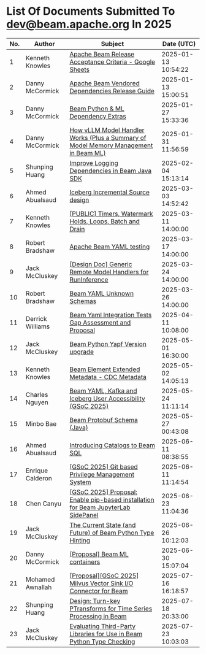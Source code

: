 <!--
Licensed under the Apache License, Version 2.0 (the "License");
you may not use this file except in compliance with the License.
You may obtain a copy of the License at

http://www.apache.org/licenses/LICENSE-2.0

Unless required by applicable law or agreed to in writing, software
distributed under the License is distributed on an "AS IS" BASIS,
WITHOUT WARRANTIES OR CONDITIONS OF ANY KIND, either express or implied.
See the License for the specific language governing permissions and
limitations under the License.
-->

# List Of Documents Submitted To dev@beam.apache.org In 2025
| No. | Author | Subject | Date (UTC) |
|---|---|---|---|
| 1 | Kenneth Knowles | [Apache Beam Release Acceptance Criteria - Google Sheets](https://docs.google.com/spreadsheets/d/1qk-N5vjXvbcEk68GjbkSZTR8AGqyNUM-oLFo_ZXBpJw) | 2025-01-13 10:54:22 |
| 2 | Danny McCormick | [Apache Beam Vendored Dependencies Release Guide](https://s.apache.org/beam-release-vendored-artifacts) | 2025-01-13 15:00:51 |
| 3 | Danny McCormick | [Beam Python & ML Dependency Extras](https://docs.google.com/document/d/1c84Gc-cZRCfrU8f7kWGsNR2o8oSRjCM-dGHO9KvPWPw) | 2025-01-27 15:33:36 |
| 4 | Danny McCormick | [How vLLM Model Handler Works (Plus a Summary of Model Memory Management in Beam ML)](https://docs.google.com/document/d/1UB4umrtnp1Eg45fiUB3iLS7kPK3BE6pcf0YRDkA289Q) | 2025-01-31 11:56:59 |
| 5 | Shunping Huang | [Improve Logging Dependencies in Beam Java SDK](https://docs.google.com/document/d/1IkbiM4m8D-aB3NYI1aErFZHt6M7BQ-8eCULh284Davs) | 2025-02-04 15:13:14 |
| 6 | Ahmed Abualsaud | [Iceberg Incremental Source design](https://s.apache.org/beam-iceberg-incremental-source) | 2025-03-03 14:52:42 |
| 7 | Kenneth Knowles | [[PUBLIC] Timers, Watermark Holds, Loops, Batch and Drain](https://s.apache.org/beam-timers-and-drain) | 2025-03-11 14:00:00 |
| 8 | Robert Bradshaw | [Apache Beam YAML testing](https://s.apache.org/beam-yaml-testing) | 2025-03-17 14:00:00 |
| 9 | Jack McCluskey | [[Design Doc] Generic Remote Model Handlers for RunInference](https://docs.google.com/document/d/17A_oHJ7s3ol4TGCUpKeYc6iozkcTwN_e4H_J3kRlgPM/edit?usp=sharing) | 2025-03-24 14:00:00 |
| 10 | Robert Bradshaw | [Beam YAML Unknown Schemas](https://s.apache.org/beam-yaml-unknown-schema) | 2025-03-26 14:00:00 |
| 11 | Derrick Williams | [Beam Yaml Integration Tests Gap Assessment and Proposal](https://s.apache.org/beam-yaml-it) | 2025-04-11 10:08:00 |
| 12 | Jack McCluskey | [Beam Python Yapf Version upgrade](https://s.apache.org/beam-python-yapf-upgrade) | 2025-05-01 16:30:00 |
| 13 | Kenneth Knowles | [Beam Element Extended Metadata - CDC Metadata](https://s.apache.org/beam-cdc-metadata) | 2025-05-02 14:05:13 |
| 14 | Charles Nguyen | [Beam YAML, Kafka and Iceberg User Accessibility (GSoC 2025)](https://docs.google.com/document/d/1m7AKZYkTf_cuJKU1eCh8oX25lOxwixnVUblEj16aSDU/edit?usp=sharing) | 2025-05-24 11:11:14 |
| 15 | Minbo Bae | [Beam Protobuf Schema (Java)](https://docs.google.com/document/d/1euOq_Uu4sycT-AiN6MQxJmsOgInyABiFSwW-U3kpwlk/edit?tab=t.0#heading=h.xzptrog8pyxf) | 2025-05-27 00:43:08 |
| 16 | Ahmed Abualsaud | [Introducing Catalogs to Beam SQL](https://docs.google.com/document/d/16P0JrcJ28KSoMMpLYExWPZaala7CE4Ezen-jC_ly3M4/edit?tab=t.0) | 2025-06-11 08:38:55 |
| 17 | Enrique Calderon | [[GSoC 2025] Git based Privilege Management System](https://summerofcode.withgoogle.com/programs/2025/projects/QRKMhW67) | 2025-06-11 11:14:54 |
| 18 | Chen Canyu | [[GSoC 2025] Proposal: Enable pip-based installation for Beam JupyterLab SidePanel](https://summerofcode.withgoogle.com/media/user/a0dca52853b4/proposal/gAAAAABojNSkDnSn0L_3Y8TRLRvPS99439gBLcsrk5beUZHCj3bGBredej4j0i0A3AppWrm6KBCO2THzaNliJ55wJ3ksKFcqto3En2h74H-UQPo8j846W3k=.pdf) | 2025-06-23 11:04:36 |
| 19 | Jack McCluskey | [The Current State (and Future) of Beam Python Type Hinting](https://s.apache.org/beam-python-type-hinting-overview) | 2025-06-26 10:12:03 |
| 20 | Danny McCormick | [[Proposal] Beam ML containers](https://docs.google.com/document/d/1JcVFJsPbVvtvaYdGi-DzWy9PIIYJhL7LwWGEXt2NZMk/edit?usp=sharing) | 2025-06-30 15:07:04 |
| 21 | Mohamed Awnallah | [[Proposal][GSoC 2025] Milvus Vector Sink I/O Connector for Beam](https://docs.google.com/document/d/1agpFq9dy8_7ptMxTET0X7AmGIbDeY0_hGUq-5GNVDqs/edit?usp=sharing) | 2025-07-16 16:18:57 |
| 22 | Shunping Huang | [Design: Turn-key PTransforms for Time Series Processing in Beam](https://s.apache.org/beam-time-series-processing) | 2025-07-18 20:33:00 |
| 23 | Jack McCluskey | [Evaluating Third-Party Libraries for Use in Beam Python Type Checking](https://s.apache.org/beam-python-third-party-type-checking) | 2025-07-23 10:03:03 |
